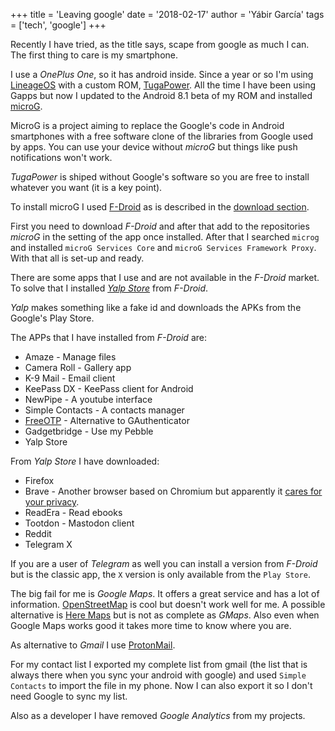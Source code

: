 +++
title = 'Leaving google'
date = '2018-02-17'
author = 'Yábir García'
tags = ['tech', 'google']
+++

Recently I have tried, as the title says, scape from google as much I
can. The first thing to care is my smartphone.

I use a _OnePlus One_, so it has android inside. Since a year or so
I'm using [LineageOS](https://lineageos.org/) with a custom ROM,
[TugaPower](http://tugapower.tk/). All the time I have been using
Gapps but now I updated to the Android 8.1 beta of my ROM and
installed [microG](https://microg.org/).

MicroG is a project aiming to replace the Google's code in Android
smartphones with a free software clone of the libraries from Google
used by apps. You can use your device without _microG_ but things like
push notifications won't work.

_TugaPower_ is shiped without Google's software so you are free to
install whatever you want (it is a key point).

To install microG I used [F-Droid](https://f-droid.org/) as is
described in the [download section](https://microg.org/download.html).

First you need to download _F-Droid_ and after that add to the
repositories _microG_ in the setting of the app once installed. After
that I searched `microg` and installed `microG Services Core` and
`microG Services Framework Proxy`. With that all is set-up and ready.

There are some apps that I use and are not available in the _F-Droid_
market. To solve that I installed [_Yalp
Store_](https://f-droid.org/en/packages/com.github.yeriomin.yalpstore/)
from _F-Droid_.

_Yalp_ makes something like a fake id and downloads the APKs from the
Google's Play Store. 

The APPs that I have installed from _F-Droid_ are:

* Amaze - Manage files
* Camera Roll - Gallery app
* K-9 Mail - Email client
* KeePass DX - KeePass client for Android
* NewPipe - A youtube interface
* Simple Contacts - A contacts manager
* [FreeOTP](https://freeotp.github.io/) - Alternative to GAuthenticator
* Gadgetbridge - Use my Pebble
* Yalp Store

From _Yalp Store_ I have downloaded:

* Firefox
* Brave - Another browser based on Chromium but apparently it [cares
  for your privacy](https://brave.com/privacy/).
* ReadEra - Read ebooks
* Tootdon - Mastodon client
* Reddit
* Telegram X

If you are a user of _Telegram_ as well you can install a version from
_F-Droid_ but is the classic app, the `X` version is only available
from the `Play Store`.

The big fail for me is _Google Maps_. It offers a great service and
has a lot of
information. [OpenStreetMap](https://www.openstreetmap.org/) is cool
but doesn't work well for me. A possible alternative is [Here
Maps](https://www.here.com/en) but is not as complete as _GMaps_.
Also even when Google Maps works good it takes more time to know where
you are.

As alternative to _Gmail_ I use [ProtonMail](https://protonmail.com/).

For my contact list I exported my complete list from gmail (the list
that is always there when you sync your android with google) and used
`Simple Contacts` to import the file in my phone. Now I can also
export it so I don't need Google to sync my list.

Also as a developer I have removed _Google Analytics_ from my projects.
